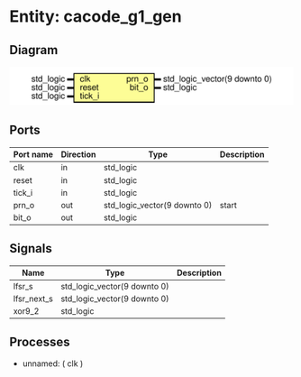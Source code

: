 # Entity: cacode_g1_gen

## Diagram

![Diagram](cacode_g1_gen.svg "Diagram")
## Ports

| Port name | Direction | Type                         | Description |
| --------- | --------- | ---------------------------- | ----------- |
| clk       | in        | std_logic                    |             |
| reset     | in        | std_logic                    |             |
| tick_i    | in        | std_logic                    |             |
| prn_o     | out       | std_logic_vector(9 downto 0) | start       |
| bit_o     | out       | std_logic                    |             |
## Signals

| Name         | Type                         | Description |
| ------------ | ---------------------------- | ----------- |
| lfsr_s       | std_logic_vector(9 downto 0) |             |
|  lfsr_next_s | std_logic_vector(9 downto 0) |             |
| xor9_2       | std_logic                    |             |
## Processes
- unnamed: ( clk )
